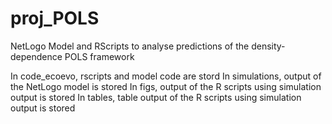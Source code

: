 # proj_POLS
NetLogo Model and RScripts to analyse predictions of the density-dependence POLS framework

In code_ecoevo, rscripts and model code are stord
In simulations, output of the NetLogo model is stored
In figs, output of the R scripts using simulation output is stored
In tables, table output of the R scripts using simulation output is stored
